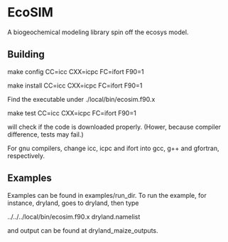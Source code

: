 # EcoSIM

A biogeochemical modeling library spin off the ecosys model.

## Building

make config CC=icc CXX=icpc FC=ifort F90=1

make install CC=icc CXX=icpc FC=ifort F90=1

Find the executable under ./local/bin/ecosim.f90.x

make test CC=icc CXX=icpc FC=ifort F90=1

will check if the code is downloaded properly.  (Hower, because compiler difference, tests may fail.)

For gnu compilers, change icc, icpc and ifort into gcc, g++ and gfortran, respectively.

## Examples
Examples can be found in examples/run_dir.
To run the example, for instance, dryland, goes to dryland, then type

../../../local/bin/ecosim.f90.x dryland.namelist

and output can be found at dryland_maize_outputs.

